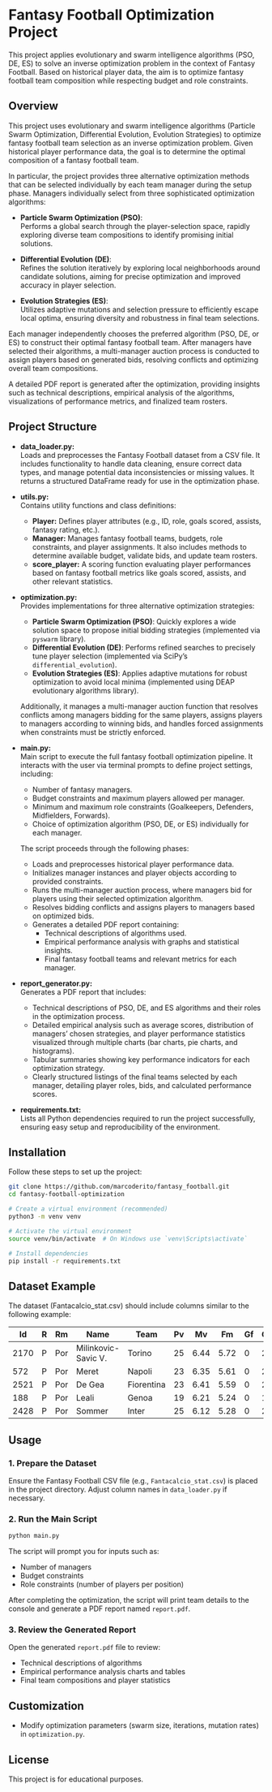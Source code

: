 # Fantasy Football Optimization Project

This project applies evolutionary and swarm intelligence algorithms (PSO, DE, ES) to solve an inverse optimization problem in the context of Fantasy Football. Based on historical player data,  the aim is to optimize fantasy football team composition while respecting budget and role constraints.

## Overview

This project uses evolutionary and swarm intelligence algorithms (Particle Swarm Optimization, Differential Evolution, Evolution Strategies) to optimize fantasy football team selection as an inverse optimization problem. Given historical player performance data, the goal is to determine the optimal composition of a fantasy football team.

In particular, the project provides three alternative optimization methods that can be selected individually by each team manager during the setup phase. Managers individually select from three sophisticated optimization algorithms:

- **Particle Swarm Optimization (PSO)**:  
  Performs a global search through the player-selection space, rapidly exploring diverse team compositions to identify promising initial solutions.

- **Differential Evolution (DE)**:  
  Refines the solution iteratively by exploring local neighborhoods around candidate solutions, aiming for precise optimization and improved accuracy in player selection.

- **Evolution Strategies (ES)**:  
  Utilizes adaptive mutations and selection pressure to efficiently escape local optima, ensuring diversity and robustness in final team selections.

Each manager independently chooses the preferred algorithm (PSO, DE, or ES) to construct their optimal fantasy football team. After managers have selected their algorithms, a multi-manager auction process is conducted to assign players based on generated bids, resolving conflicts and optimizing overall team compositions.

A detailed PDF report is generated after the optimization, providing insights such as technical descriptions, empirical analysis of the algorithms, visualizations of performance metrics, and finalized team rosters.

## Project Structure

- **data_loader.py:**  
  Loads and preprocesses the Fantasy Football dataset from a CSV file. It includes functionality to handle data cleaning, ensure correct data types, and manage potential data inconsistencies or missing values. It returns a structured DataFrame ready for use in the optimization phase.

- **utils.py:**  
  Contains utility functions and class definitions:
  - **Player:** Defines player attributes (e.g., ID, role, goals scored, assists, fantasy rating, etc.).
  - **Manager:** Manages fantasy football teams, budgets, role constraints, and player assignments. It also includes methods to determine available budget, validate bids, and update team rosters.
  - **score_player:** A scoring function evaluating player performances based on fantasy football metrics like goals scored, assists, and other relevant statistics.

- **optimization.py:**  
  Provides implementations for three alternative optimization strategies:
  - **Particle Swarm Optimization (PSO)**: Quickly explores a wide solution space to propose initial bidding strategies (implemented via `pyswarm` library).
  - **Differential Evolution (DE)**: Performs refined searches to precisely tune player selection (implemented via SciPy’s `differential_evolution`).
  - **Evolution Strategies (ES)**: Applies adaptive mutations for robust optimization to avoid local minima (implemented using DEAP evolutionary algorithms library).
  
  Additionally, it manages a multi-manager auction function that resolves conflicts among managers bidding for the same players, assigns players to managers according to winning bids, and handles forced assignments when constraints must be strictly enforced.

- **main.py:**  
  Main script to execute the full fantasy football optimization pipeline. It interacts with the user via terminal prompts to define project settings, including:
  - Number of fantasy managers.
  - Budget constraints and maximum players allowed per manager.
  - Minimum and maximum role constraints (Goalkeepers, Defenders, Midfielders, Forwards).
  - Choice of optimization algorithm (PSO, DE, or ES) individually for each manager.
  
  The script proceeds through the following phases:
  - Loads and preprocesses historical player performance data.
  - Initializes manager instances and player objects according to provided constraints.
  - Runs the multi-manager auction process, where managers bid for players using their selected optimization algorithm.
  - Resolves bidding conflicts and assigns players to managers based on optimized bids.
  - Generates a detailed PDF report containing:
    - Technical descriptions of algorithms used.
    - Empirical performance analysis with graphs and statistical insights.
    - Final fantasy football teams and relevant metrics for each manager.

- **report_generator.py:**  
  Generates a PDF report that includes:
  - Technical descriptions of PSO, DE, and ES algorithms and their roles in the optimization process.
  - Detailed empirical analysis such as average scores, distribution of managers’ chosen strategies, and player performance statistics visualized through multiple charts (bar charts, pie charts, and histograms).
  - Tabular summaries showing key performance indicators for each optimization strategy.
  - Clearly structured listings of the final teams selected by each manager, detailing player roles, bids, and calculated performance scores.

- **requirements.txt:**  
  Lists all Python dependencies required to run the project successfully, ensuring easy setup and reproducibility of the environment.

## Installation

Follow these steps to set up the project:

```bash
git clone https://github.com/marcoderito/fantasy_football.git
cd fantasy-football-optimization

# Create a virtual environment (recommended)
python3 -m venv venv

# Activate the virtual environment
source venv/bin/activate  # On Windows use `venv\Scripts\activate`

# Install dependencies
pip install -r requirements.txt
```
## Dataset Example

The dataset (Fantacalcio_stat.csv) should include columns similar to the following example:

| Id | R | Rm | Name | Team | Pv | Mv | Fm | Gf | Gs | Rp | Rc | R+ | R- | Ass | Amm | Esp | Au |
|----|---|----|------|------|----|----|----|----|----|----|----|----|----|-----|-----|-----|----|
| 2170 | P | Por | Milinkovic-Savic V. | Torino     | 25 | 6.44 | 5.72 | 0 | 29 | 4 | 0 | 0 | 0 | 0 | 2 | 0 | 0 |
|  572 | P | Por | Meret               | Napoli     | 23 | 6.35 | 5.61 | 0 | 20 | 1 | 0 | 0 | 0 | 0 | 0 | 0 | 0 |
| 2521 | P | Por | De Gea             | Fiorentina | 23 | 6.41 | 5.59 | 0 | 25 | 2 | 0 | 0 | 0 | 0 | 0 | 0 | 0 |
|  188 | P | Por | Leali              | Genoa      | 19 | 6.21 | 5.24 | 0 | 19 | 1 | 0 | 0 | 0 | 0 | 1 | 0 | 1 |
| 2428 | P | Por | Sommer             | Inter      | 25 | 6.12 | 5.28 | 0 | 24 | 1 | 0 | 0 | 0 | 0 | 0 | 0 | 0 |


## Usage

### 1. Prepare the Dataset

Ensure the Fantasy Football CSV file (e.g., `Fantacalcio_stat.csv`) is placed in the project directory. Adjust column names in `data_loader.py` if necessary.

### 2. Run the Main Script

```bash
python main.py
```

The script will prompt you for inputs such as:

- Number of managers
- Budget constraints
- Role constraints (number of players per position)

After completing the optimization, the script will print team details to the console and generate a PDF report named `report.pdf`.

### 3. Review the Generated Report

Open the generated `report.pdf` file to review:

- Technical descriptions of algorithms
- Empirical performance analysis charts and tables
- Final team compositions and player statistics

## Customization

- Modify optimization parameters (swarm size, iterations, mutation rates) in `optimization.py`.

## License

This project is for educational purposes. 